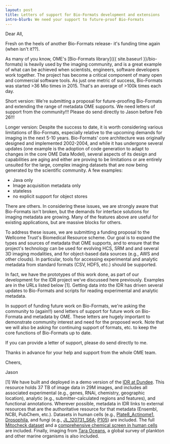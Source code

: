 ```yaml
---
layout: post
title: Letters of support for Bio-Formats development and extensions
intro-blurb: We need your support to future-proof Bio-Formats
---
```

Dear All,

Fresh on the heels of another Bio-Formats release- it's funding time again (when isn't it??).

As many of you know, OME's [Bio-Formats library]({{ site.baseurl }}/bio-formats) is heavily used by the imaging community, and is a great example of what can be achieved when scientists, engineers, software developers work together. The project has become a critical component of many open and commercial software tools. As just one metric of success, Bio-Formats was started >36 Mio times in 2015. That's an average of >100k times each day.

Short version: We're submitting a proposal for future-proofing Bio-Formats and extending the range of metadata OME supports. We need letters of support from the community!!! Please do send directly to Jason before Feb 26!!!

Longer version: Despite the success to date, it is worth considering various limitations of Bio-Formats, especially relative to the upcoming demands for imaging in the next 5-10 years. Bio-Formats' core architecture was originally designed and implemented 2002-2004, and while it has undergone several updates (one example is the adoption of code generation to adapt to changes in the core OME Data Model), several aspects of its design and capabilities are aging and either are proving to be limitations or are entirely unsuited for the large, complex imaging datasets that are now being generated by the scientific community. A few examples:

- Java only
- Image acquisition metadata only
- stateless
- no explicit support for object stores

There are others. In considering these issues, we are strongly aware that Bio-Formats isn't broken, but the demands for interface solutions for imaging metadata are growing. Many of the features above are useful for existing applications, but are massive blocks for others.

To address these issues, we are submitting a funding proposal to the Wellcome Trust's Biomedical Resource scheme.  Our goal is to expand the types and sources of metadata that OME supports, and to ensure that the project's technology can be used for evolving HCS, SRM and and several 3D imaging modalities, and for object-based data sources (e.g., AWS and other clouds). In particular, tools for accessing experimental and analytic metadata from standard formats (CSV, HDF5, etc.) should be supported.

In fact, we have the prototypes of this work done, as part of our development for the IDR project we've discussed here previously. Examples are in the URLs listed below [1]. Getting data into the IDR  has driven several updates to  Bio-Formats and scripts for reading experimental and analytic metadata.

In support of funding future work on Bio-Formats, we're asking the community to (again!!) send letters of support for future work on Bio-Formata and metadata by OME. These letters are hugely important to demonstrate community interest and need for the proposed work. Note that we will also be asking for continuing support of formats, etc. to keep the core functions of Bio-Formats up to date.

If you can provide a letter of support, please do send directly to me.

Thanks in advance for your help and support from the whole OME team.

Cheers,

Jason

[1] We have built and deployed in a demo version of the [IDR at Dundee](https://idr-demo.openmicroscopy.org/). This resource holds 37 TB of image data in 29M images, and includes all associated experimental (e.g., genes, RNAi, chemistry, geographic location), analytic (e.g., submitter-calculated regions and features), and functional annotations. Wherever possible, metadata in IDR links to external resources that are the authoritative resource for that metadata (Ensembl, NCBI, PubChem, etc.). Datasets in human cells (e.g., [Plate8_Actinome1](http://goo.gl/1zoIIk), [Drosophila](http://goo.gl/jPfM3j), and fungi (e.g., [JL_120731_S6A](http://goo.gl/yFPQCw); [P105](http://goo.gl/n3ix5v)) are included. The full [Mitocheck dataset](http://goo.gl/2FfBwd) and a [comprehensive chemical screen in human cells](http://goo.gl/BlFjQS) are included. Finally, imaging from [Tara Oceans](http://goo.gl/2UWWnj), a global survey of plankton and other marine organisms is also included.
